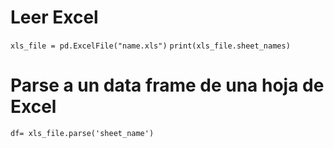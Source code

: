 # Leer Excel

`xls_file = pd.ExcelFile("name.xls")`
`print(xls_file.sheet_names)`

# Parse a un data frame de una hoja de Excel

`df= xls_file.parse('sheet_name')`